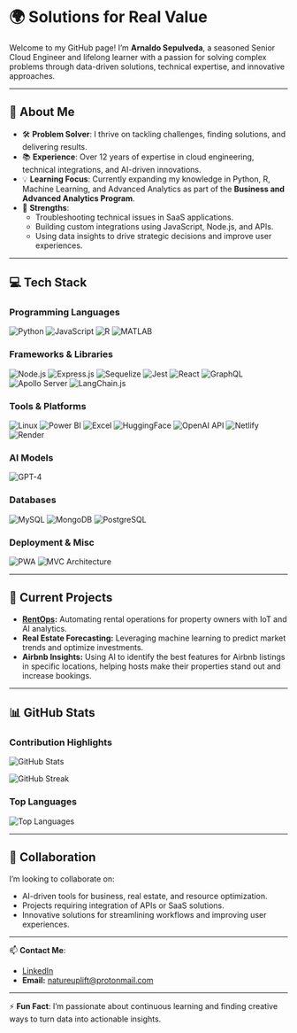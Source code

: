 # 🌍 Solutions for Real Value
Welcome to my GitHub page! I’m **Arnaldo Sepulveda**, a seasoned Senior Cloud Engineer and lifelong learner with a passion for solving complex problems through data-driven solutions, technical expertise, and innovative approaches.


---

## 👋 About Me
- 🛠 **Problem Solver**: I thrive on tackling challenges, finding solutions, and delivering results.
- 📚 **Experience**: Over 12 years of expertise in cloud engineering, technical integrations, and AI-driven innovations.
- 💡 **Learning Focus**: Currently expanding my knowledge in Python, R, Machine Learning, and Advanced Analytics as part of the **Business and Advanced Analytics Program**.
- 🤝 **Strengths**:
  - Troubleshooting technical issues in SaaS applications.
  - Building custom integrations using JavaScript, Node.js, and APIs.
  - Using data insights to drive strategic decisions and improve user experiences.

---

## 💻 Tech Stack

### Programming Languages
![Python](https://img.shields.io/badge/-Python-FFD43B?style=flat-square&logo=python&logoColor=blue)
![JavaScript](https://img.shields.io/badge/-JavaScript-f7df1e?style=flat-square&logo=javascript&logoColor=black)
![R](https://img.shields.io/badge/-R-276DC3?style=flat-square&logo=r&logoColor=white)
![MATLAB](https://img.shields.io/badge/-MATLAB-0076A8?style=flat-square&logo=mathworks&logoColor=white)

### Frameworks & Libraries
![Node.js](https://img.shields.io/badge/-Node.js-339933?style=flat-square&logo=node.js&logoColor=white)
![Express.js](https://img.shields.io/badge/-Express.js-000000?style=flat-square&logo=express&logoColor=white)
![Sequelize](https://img.shields.io/badge/-Sequelize-52B0E7?style=flat-square&logo=sequelize&logoColor=white)
![Jest](https://img.shields.io/badge/-Jest-C21325?style=flat-square&logo=jest&logoColor=white)
![React](https://img.shields.io/badge/-React-61DAFB?style=flat-square&logo=react&logoColor=black)
![GraphQL](https://img.shields.io/badge/-GraphQL-E10098?style=flat-square&logo=graphql&logoColor=white)
![Apollo Server](https://img.shields.io/badge/-Apollo%20Server-311C87?style=flat-square&logo=apollographql&logoColor=white)
![LangChain.js](https://img.shields.io/badge/-LangChain.js-3399FF?style=flat-square&logo=chain&logoColor=white)
<!-- ![TensorFlow](https://img.shields.io/badge/-TensorFlow-FF6F00?style=flat-square&logo=tensorflow&logoColor=white) -->

### Tools & Platforms
![Linux](https://img.shields.io/badge/-Linux-FCC624?style=flat-square&logo=linux&logoColor=black)
![Power BI](https://img.shields.io/badge/-Power%20BI-F2C811?style=flat-square&logo=powerbi&logoColor=black)
![Excel](https://img.shields.io/badge/-Excel-217346?style=flat-square&logo=microsoft-excel&logoColor=white)
![HuggingFace](https://img.shields.io/badge/-Hugging%20Face-FFD800?style=flat-square&logo=huggingface&logoColor=black)
![OpenAI API](https://img.shields.io/badge/-OpenAI%20API-412991?style=flat-square&logo=openai&logoColor=white)
![Netlify](https://img.shields.io/badge/-Netlify-00C7B7?style=flat-square&logo=netlify&logoColor=white)
![Render](https://img.shields.io/badge/-Render-46E3B7?style=flat-square&logo=render&logoColor=white)
<!-- ![Firebase](https://img.shields.io/badge/-Firebase-FFCA28?style=flat-square&logo=firebase&logoColor=black) -->
<!-- ![Cloudflare](https://img.shields.io/badge/-Cloudflare-F48120?style=flat-square&logo=cloudflare&logoColor=white) -->
<!-- ![GitHub Gist](https://img.shields.io/badge/-GitHub%20Gist-181717?style=flat-square&logo=github&logoColor=white) -->

### AI Models
![GPT-4](https://img.shields.io/badge/-GPT--4-412991?style=flat-square&logo=openai&logoColor=white)
<!-- ![Claude AI](https://img.shields.io/badge/-Claude%20AI-8A2BE2?style=flat-square&logo=OpenAI&logoColor=white) -->
<!-- ![Mistral AI](https://img.shields.io/badge/-Mistral%20AI-0057E7?style=flat-square&logo=artstation&logoColor=white) -->
<!-- ![DALL-E](https://img.shields.io/badge/-DALL--E-FF4C00?style=flat-square&logo=openai&logoColor=white) -->

### Databases
![MySQL](https://img.shields.io/badge/-MySQL-4479A1?style=flat-square&logo=mysql&logoColor=white)
![MongoDB](https://img.shields.io/badge/-MongoDB-47A248?style=flat-square&logo=mongodb&logoColor=white)
![PostgreSQL](https://img.shields.io/badge/-PostgreSQL-336791?style=flat-square&logo=postgresql&logoColor=white)

### Deployment & Misc
![PWA](https://img.shields.io/badge/-PWA-5A0FC8?style=flat-square&logo=pwa&logoColor=white)
![MVC Architecture](https://img.shields.io/badge/-MVC%20Architecture-000000?style=flat-square)
<!-- ![Quill](https://img.shields.io/badge/-Quill-22B8CF?style=flat-square&logo=quill&logoColor=white) -->

---

## 🔨 Current Projects
- **[RentOps](https://github.com/solutions-for-realvalue/RentOps):** Automating rental operations for property owners with IoT and AI analytics.
- **Real Estate Forecasting:** Leveraging machine learning to predict market trends and optimize investments.
- **Airbnb Insights:** Using AI to identify the best features for Airbnb listings in specific locations, helping hosts make their properties stand out and increase bookings.

---

## 📊 GitHub Stats
### Contribution Highlights
![GitHub Stats](https://github-readme-stats.vercel.app/api?username=solutions-for-realvalue&show_icons=true&theme=radical)
<!--  -->
![GitHub Streak](https://streak-stats.demolab.com?user=solutions-for-realvalue&theme=radical&hide_border=true)

### Top Languages
![Top Languages](https://github-readme-stats.vercel.app/api/top-langs/?username=solutions-for-realvalue&layout=compact&theme=radical)

---

## 🤝 Collaboration
I’m looking to collaborate on:
- AI-driven tools for business, real estate, and resource optimization.
- Projects requiring integration of APIs or SaaS solutions.
- Innovative solutions for streamlining workflows and improving user experiences.

---

📫 **Contact Me**:  
- [LinkedIn](https://www.linkedin.com/in/arnaldo-sepulveda)  
- **Email:** natureuplift@protonmail.com  

---

⚡ **Fun Fact**: I’m passionate about continuous learning and finding creative ways to turn data into actionable insights.
